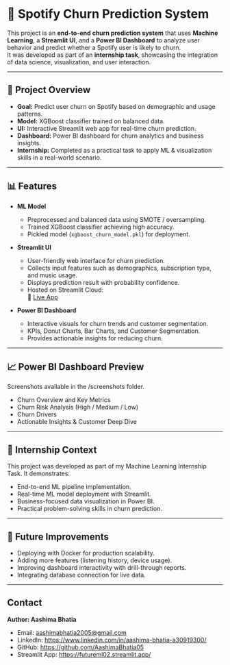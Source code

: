 # 🎵 Spotify Churn Prediction System

This project is an **end-to-end churn prediction system** that uses **Machine Learning**, a **Streamlit UI**, and a **Power BI Dashboard** to analyze user behavior and predict whether a Spotify user is likely to churn.  
It was developed as part of an **internship task**, showcasing the integration of data science, visualization, and user interaction.

---

## 🚀 Project Overview

- **Goal:** Predict user churn on Spotify based on demographic and usage patterns.
- **Model:** XGBoost classifier trained on balanced data.
- **UI:** Interactive Streamlit web app for real-time churn prediction.
- **Dashboard:** Power BI dashboard for churn analytics and business insights.
- **Internship:** Completed as a practical task to apply ML & visualization skills in a real-world scenario.

---

## 📊 Features

- **ML Model**
  - Preprocessed and balanced data using SMOTE / oversampling.
  - Trained XGBoost classifier achieving high accuracy.
  - Pickled model (`xgboost_churn_model.pkl`) for deployment.

- **Streamlit UI**
  - User-friendly web interface for churn prediction.
  - Collects input features such as demographics, subscription type, and music usage.
  - Displays prediction result with probability confidence.
  - Hosted on Streamlit Cloud:  
    🔗 [Live App](https://futureml02.streamlit.app)

- **Power BI Dashboard**
  - Interactive visuals for churn trends and customer segmentation.
  - KPIs, Donut Charts, Bar Charts, and Customer Segmentation.
  - Provides actionable insights for reducing churn.

---

## **📈 Power BI Dashboard Preview**
Screenshots available in the /screenshots folder.
- Churn Overview and Key Metrics
- Churn Risk Analysis (High / Medium / Low)
- Churn Drivers
- Actionable Insights & Customer Deep Dive

---

## **📌 Internship Context**
This project was developed as part of my Machine Learning Internship Task.
It demonstrates:
- End-to-end ML pipeline implementation.
- Real-time ML model deployment with Streamlit.
- Business-focused data visualization in Power BI.
- Practical problem-solving skills in churn prediction.

---

## **🔮 Future Improvements**
- Deploying with Docker for production scalability.
- Adding more features (listening history, device usage).
- Improving dashboard interactivity with drill-through reports.
- Integrating database connection for live data.

---

##  **Contact**
**Author: Aashima Bhatia**

- Email: aashimabhatia2005@gmail.com
- LinkedIn: https://www.linkedin.com/in/aashima-bhatia-a30919300/
- GitHub: https://github.com/AashimaBhatia05
- Streamlit App: https://futureml02.streamlit.app/
